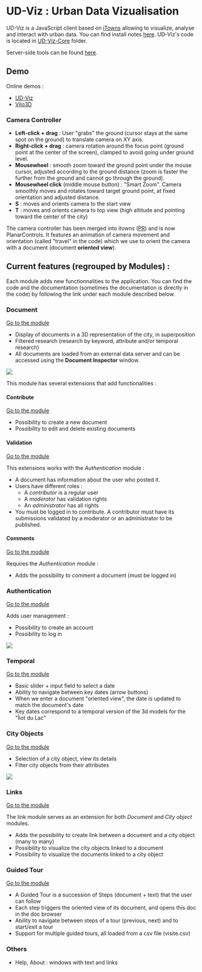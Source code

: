 # UD-Viz : Urban Data Vizualisation

UD-Viz is a JavaScript client based on [iTowns](https://github.com/itowns/itowns) 
allowing to visualize, analyse and interact with urban data.
You can find install notes 
[here](https://github.com/MEPP-team/UD-Viz/blob/master/install.md). UD-Viz's code is
located in [UD-Viz-Core](UD-Viz-Core) folder.

Server-side tools can be found [here](https://github.com/MEPP-team/UD-Viz-server).

## Demo
Online demos :
 - [UD-Viz](http://rict.liris.cnrs.fr/UDVDemo/UDV/UDV-Core/)
 - [Vilo3D](http://rict.liris.cnrs.fr/Vilo3D/UDV/Vilo3D/)
 
### Camera Controller

* **Left-click + drag** : User "grabs" the ground (cursor stays at the same spot on the ground) to translate camera on XY axis.
* **Right-click + drag** : camera rotation around the focus point (ground point at the center of the screen), clamped to avoid going under ground level.
* **Mousewheel** : smooth zoom toward the ground point under the mouse cursor, adjusted according to the ground distance (zoom is faster the further from the ground and cannot go through the ground).
* **Mousewheel click** (middle mouse button) : "Smart Zoom". Camera smoothly moves and rotates toward target ground point, at fixed orientation and adjusted distance.
* **S** : moves and orients camera to the start view
* **T** : moves and orients camera to top view (high altitude and pointing toward the center of the city)

The camera controller has been merged into itowns ([PR](https://github.com/iTowns/itowns/pull/454)) and is now PlanarControls. It features an animation of camera movement and orientation (called "travel" in the code) which we use to orient the camera with a document (document **oriented view**).

## Current features (regrouped by Modules) :

Each module adds new functionnalities to the application. You can find the code and the documentation (sometimes the documentation is directly in the code) by following the link under each module described below.

### Document

[Go to the module](UD-Viz-Core/src/Modules/Documents/)

* Display of documents in a 3D representation of the city, in superposition
* Filtered research (research by keyword, attribute and/or temporal research)
* All documents are loaded from an external data server and can be accessed using the **Document Inspector** window.

![](UD-Viz-Core/Doc/User/Pictures/module_pres/document.png)

This module has several extensions that add functionalities :

#### Contribute

[Go to the module](UD-Viz-Core/src/Extensions/Contribute/)

* Possibility to create a new document
* Possibility to edit and delete existing documents

#### Validation

[Go to the module](UD-Viz-Core/src/Extensions/DocumentValidation/)

This extensions works with the *Authentication* module :

* A document has information about the user who posted it.
* Users have different roles :
  * A *contributor* is a regular user
  * A *moderator* has validation rights
  * An *administrator* has all rights
* You must be logged in to contribute. A contributor must have its submissions validated by a moderator or an administrator to be published.

#### Comments

[Go to the module](UD-Viz-Core/src/Extensions/DocumentComments/)

Requires the *Authentication* module :

* Adds the possibility to comment a document (must be logged in)

### Authentication

[Go to the module](UD-Viz-Core/src/Extensions/Authentication/)

Adds user management :

* Possibility to create an account
* Possibility to log in

![](UD-Viz-Core/Doc/User/Pictures/module_pres/authentication.png)

### Temporal

[Go to the module](UD-Viz-Core/src/Modules/Temporal/)

* Basic slider + input field to select a date
* Ability to navigate between key dates (arrow buttons)
* When we enter a document "oriented view", the date is updated to match the document's date
* Key dates correspond to a temporal version of the 3d models for the "Îlot du Lac"

### City Objects

[Go to the module](UD-Viz-Core/src/Modules/CityObjects/)

* Selection of a city object, view its details
* Filter city objects from their attributes

![](UD-Viz-Core/Doc/User/Pictures/module_pres/city_object.png)

### Links

[Go to the module](UD-Viz-Core/src/Modules/Links/)

The link module serves as an extension for both *Document* and *City object* modules.

* Adds the possibility to create link between a document and a city object (many to many)
* Possibility to visualize the city objects linked to a document
* Possibility to visualize the documents linked to a city object

### Guided Tour

[Go to the module](UD-Viz-Core/src/Modules/GuidedTour/)

* A Guided Tour is a succession of Steps (document + text) that the user can follow
* Each step triggers the oriented view of its document, and opens this doc in the doc browser
* Ability to navigate between steps of a tour (previous, next) and to start/exit a tour
* Support for multiple guided tours, all loaded from a csv file (visite.csv)

### Others

* Help, About : windows with text and links
